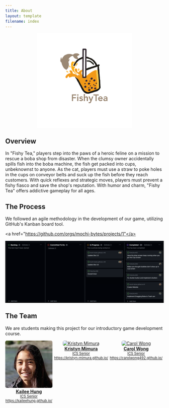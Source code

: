 ```yaml
---
title: About
layout: template
filename: index
---
```


<img src="Assets/FishyTea.png" alt="logo" style="height: 300px; width:300px; display: block; margin-left: auto; margin-right: auto;"/>

## Overview

In "Fishy Tea," players step into the paws of a heroic feline on a mission to rescue a boba shop from disaster. When the clumsy owner accidentally spills fish into the boba machine, the fish get packed into cups, unbeknownst to anyone. As the cat, players must use a straw to poke holes in the cups on conveyor belts and suck up the fish before they reach customers. With quick reflexes and strategic moves, players must prevent a fishy fiasco and save the shop's reputation. With humor and charm, "Fishy Tea" offers addictive gameplay for all ages.

## The Process

We followed an agile methodology in the development of our game, utilizing GitHub's Kanban board tool.

<a href="https://github.com/orgs/mochi-bytes/projects/1"</a>

<img src="Assets/Kanban.png" alt="first-brainstorm" style="display: block; margin-left: auto; margin-right: auto;"/>

## The Team

We are students making this project for our introductory game development course.

<div style="display: flex; text-align: center; justify-content: space-between; max-width: 500px;">
    <div style="display: flex; flex-direction: column;">
        <a href="https://kaileehung.github.io/" target="_blank">
            <img src="Assets/kailee.png" height="150px" alt="Kailee Hung" style="border-radius: 5px;">
        <div><b>Kailee Hung</b></div>
        <div style="font-size: 0.7rem">ICS Senior<br>https://kaileehung.github.io/</div>
        </a>
    </div>
    <div>
        <a href="https://kristyn-mimura.github.io/" target="_blank">
            <img src="Assets/kristyn.png" height="150px" alt="Kristyn Mimura" style="border-radius: 5px;">
         <div><b>Kristyn Mimura</b></div>
        <div style="font-size: 0.7rem">ICS Senior<br>https://kristyn-mimura.github.io/</div>
        </a> 
    </div>
    <div> 
        <a href="https://carolwong492.github.io/" target="_blank">
            <img src="Assets/carol.png" height="150px" alt="Carol Wong" style="border-radius: 5px;">
        <div><b>Carol Wong</b></div>
        <div style="font-size: 0.7rem">ICS Senior<br>https://carolwong492.github.io/</div>
        </a>
    </div>
</div>
